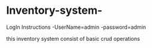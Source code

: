 # Inventory-system-
LogIn Instructions 
  -UserName=admin
  -password=admin
  
this inventory system consist of basic crud operations
